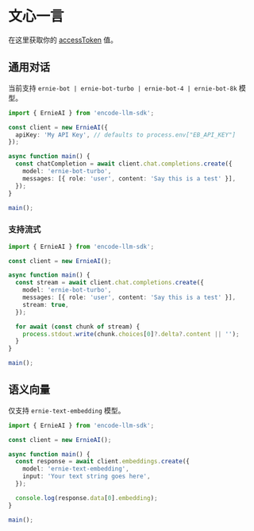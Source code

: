 # 文心一言

在这里获取你的 [accessToken](https://aistudio.baidu.com/index/accessToken) 值。

## 通用对话

当前支持 `ernie-bot | ernie-bot-turbo | ernie-bot-4 | ernie-bot-8k` 模型。

```ts
import { ErnieAI } from 'encode-llm-sdk';

const client = new ErnieAI({
  apiKey: 'My API Key', // defaults to process.env["EB_API_KEY"]
});

async function main() {
  const chatCompletion = await client.chat.completions.create({
    model: 'ernie-bot-turbo',
    messages: [{ role: 'user', content: 'Say this is a test' }],
  });
}

main();
```

### 支持流式

```ts
import { ErnieAI } from 'encode-llm-sdk';

const client = new ErnieAI();

async function main() {
  const stream = await client.chat.completions.create({
    model: 'ernie-bot-turbo',
    messages: [{ role: 'user', content: 'Say this is a test' }],
    stream: true,
  });

  for await (const chunk of stream) {
    process.stdout.write(chunk.choices[0]?.delta?.content || '');
  }
}

main();
```

## 语义向量

仅支持 `ernie-text-embedding` 模型。

```ts
import { ErnieAI } from 'encode-llm-sdk';

const client = new ErnieAI();

async function main() {
  const response = await client.embeddings.create({
    model: 'ernie-text-embedding',
    input: 'Your text string goes here',
  });

  console.log(response.data[0].embedding);
}

main();
```
